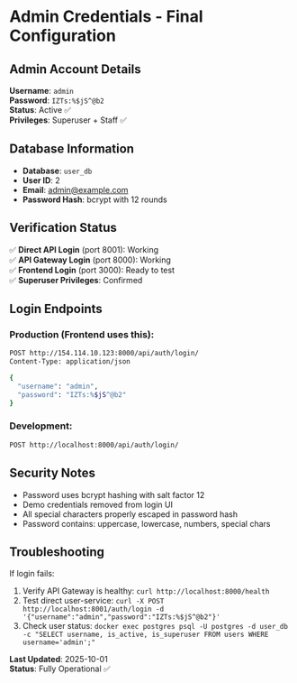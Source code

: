 # Admin Credentials - Final Configuration

## Admin Account Details

**Username**: `admin`  
**Password**: `IZTs:%$jS^@b2`  
**Status**: Active ✅  
**Privileges**: Superuser + Staff ✅

## Database Information
- **Database**: `user_db`
- **User ID**: 2
- **Email**: admin@example.com
- **Password Hash**: bcrypt with 12 rounds

## Verification Status

✅ **Direct API Login** (port 8001): Working  
✅ **API Gateway Login** (port 8000): Working  
✅ **Frontend Login** (port 3000): Ready to test  
✅ **Superuser Privileges**: Confirmed  

## Login Endpoints

### Production (Frontend uses this):
```bash
POST http://154.114.10.123:8000/api/auth/login/
Content-Type: application/json

{
  "username": "admin",
  "password": "IZTs:%$jS^@b2"
}
```

### Development:
```bash
POST http://localhost:8000/api/auth/login/
```

## Security Notes

- Password uses bcrypt hashing with salt factor 12
- Demo credentials removed from login UI
- All special characters properly escaped in password hash
- Password contains: uppercase, lowercase, numbers, special chars

## Troubleshooting

If login fails:
1. Verify API Gateway is healthy: `curl http://localhost:8000/health`
2. Test direct user-service: `curl -X POST http://localhost:8001/auth/login -d '{"username":"admin","password":"IZTs:%$jS^@b2"}'`
3. Check user status: `docker exec postgres psql -U postgres -d user_db -c "SELECT username, is_active, is_superuser FROM users WHERE username='admin';"`

**Last Updated**: 2025-10-01  
**Status**: Fully Operational ✅
